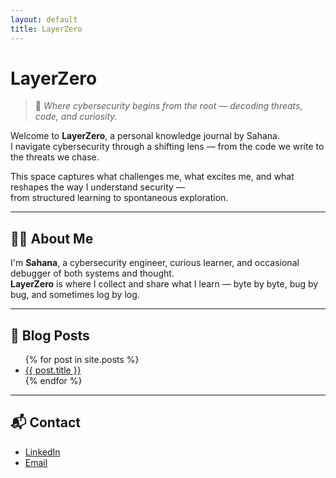 ```yaml
---
layout: default
title: LayerZero
---
```


# LayerZero

> 🧠 *Where cybersecurity begins from the root — decoding threats, code, and curiosity.*

Welcome to **LayerZero**, a personal knowledge journal by Sahana.  
I navigate cybersecurity through a shifting lens — from the code we write to the threats we chase.

This space captures what challenges me, what excites me, and what reshapes the way I understand security —  
from structured learning to spontaneous exploration.

---

## 👩‍💻 About Me

I'm **Sahana**, a cybersecurity engineer, curious learner, and occasional debugger of both systems and thought.  
**LayerZero** is where I collect and share what I learn — byte by byte, bug by bug, and sometimes log by log.

---

## 📝 Blog Posts

<ul>
  {% for post in site.posts %}
    <li><a href="{{ site.baseurl }}{{ post.url }}">{{ post.title }}</a></li>
  {% endfor %}
</ul>

---

## 📬 Contact

- [LinkedIn](https://www.linkedin.com/in/sahananmurthy/)
- [Email](mailto:sahanamurthy2010@gmail.com)
